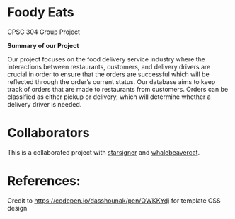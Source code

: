 # Foody Eats

CPSC 304 Group Project

**Summary of our Project**

Our project focuses on the food delivery service industry where the interactions between restaurants, customers, and delivery drivers are crucial in order to ensure that the orders are successful which will be reflected through the order’s current status. Our database aims to keep track of orders that are made to restaurants from customers. Orders can be classified as either pickup or delivery, which will determine whether a delivery driver is needed. 

# Collaborators

This is a collaborated project with [starsigner](https://github.com/starsigner) and [whalebeavercat](https://github.com/whalebeavercat).

# References:
Credit to https://codepen.io/dasshounak/pen/QWKKYdj for template CSS design 





